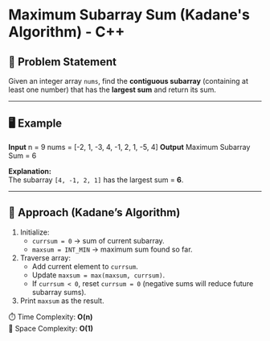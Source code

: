 # Maximum Subarray Sum (Kadane's Algorithm) - C++

## 📌 Problem Statement
Given an integer array `nums`, find the **contiguous subarray** (containing at least one number) that has the **largest sum** and return its sum.

---

## 🖥️ Example

**Input**
n = 9
nums = [-2, 1, -3, 4, -1, 2, 1, -5, 4]
**Output**
Maximum Subarray Sum = 6

**Explanation:**  
The subarray `[4, -1, 2, 1]` has the largest sum = **6**.

---

## 🚀 Approach (Kadane’s Algorithm)
1. Initialize:
   - `currsum = 0` → sum of current subarray.
   - `maxsum = INT_MIN` → maximum sum found so far.
2. Traverse array:
   - Add current element to `currsum`.
   - Update `maxsum = max(maxsum, currsum)`.
   - If `currsum < 0`, reset `currsum = 0` (negative sums will reduce future subarray sums).
3. Print `maxsum` as the result.

⏱️ Time Complexity: **O(n)**  
💾 Space Complexity: **O(1)**  
